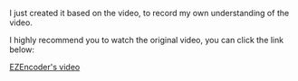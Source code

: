 I just created it based on the video, to record my own understanding of the video.

I highly recommend you to watch the original video, you can click the link below: 

[EZEncoder's video](https://www.youtube.com/@ez.encoder.academy)
